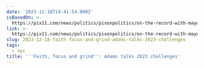 ```yaml
---
date: '2023-12-18T14:41:54.000Z'
isBasedOn: >-
  https://pix11.com/news/politics/pixonpolitics/on-the-record-with-mayor-eric-adams-migrant-crisis-campaign-probe-dominate-2023-headlines/
link: >-
  https://pix11.com/news/politics/pixonpolitics/on-the-record-with-mayor-eric-adams-migrant-crisis-campaign-probe-dominate-2023-headlines/
slug: 2023-12-18-faith-focus-and-grind-adams-talks-2023-challenges
tags:
  - nyc
title: '''Faith, focus and grind'': Adams talks 2023 challenges'
---
```


